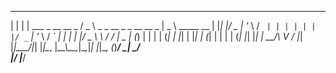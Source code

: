 
  _   _                    ___                            ____             
 | | | | ___  _ __   __ _ / _ \ _   _  __ _ _ __   __ _  |  _ \  _____   __
 | |_| |/ _ \| '_ \ / _` | | | | | | |/ _` | '_ \ / _` | | | | |/ _ \ \ / /
 |  _  | (_) | | | | (_| | |_| | |_| | (_| | | | | (_| |_| |_| |  __/\ V / 
 |_| |_|\___/|_| |_|\__, |\__\_\\__,_|\__,_|_| |_|\__, (_)____/ \___| \_/  
                    |___/                         |___/                    

